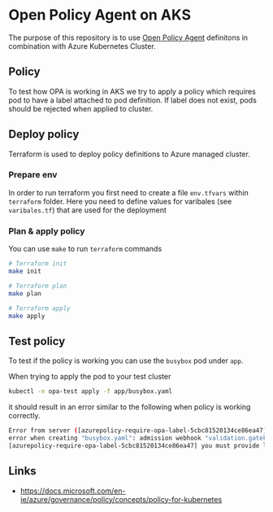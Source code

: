# Open Policy Agent on AKS

The purpose of this repository is to use [Open Policy Agent](https://www.openpolicyagent.org) definitons in combination with Azure Kubernetes Cluster.

## Policy

To test how OPA is working in AKS we try to apply a policy which requires pod to have a label attached to pod definition. If label does not exist, pods should be rejected when applied to cluster.

## Deploy policy

Terraform is used to deploy policy definitions to Azure managed cluster.

### Prepare env

In order to run terraform you first need to create a file `env.tfvars` within `terraform` folder. Here you need to define values for varibales (see `varibales.tf`) that are used for the deployment

### Plan & apply policy

You can use `make` to run `terraform` commands

```bash
# Terraform init
make init

# Terraform plan
make plan

# Terraform apply
make apply
```

## Test policy

To test if the policy is working you can use the `busybox` pod under `app`.

When trying to apply the pod to your test cluster

```bash
kubectl -n opa-test apply -f app/busybox.yaml
```

it should result in an error similar to the following when policy is working correctly.

```bash
Error from server ([azurepolicy-require-opa-label-5cbc81520134ce86ea47] you must provide labels: {"opa-test"}):
error when creating "busybox.yaml": admission webhook "validation.gatekeeper.sh" denied the request:
[azurepolicy-require-opa-label-5cbc81520134ce86ea47] you must provide labels: {"opa-test"}
```

## Links

- <https://docs.microsoft.com/en-ie/azure/governance/policy/concepts/policy-for-kubernetes>
